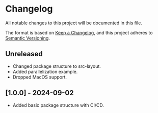 # Changelog

All notable changes to this project will be documented in this file.

The format is based on [Keep a Changelog](https://keepachangelog.com/en/1.1.0/),
and this project adheres to [Semantic Versioning](https://semver.org/spec/v2.0.0.html).

## Unreleased

- Changed package structure to src-layout.
- Added parallelization example.
- Dropped MacOS support.

## [1.0.0] - 2024-09-02

- Added basic package structure with CI/CD.
